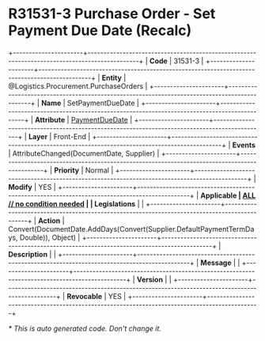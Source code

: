 ﻿---
erp.type: front-end-business-rule
erp.entity: Logistics.Procurement.PurchaseOrders
---

# R31531-3 Purchase Order - Set Payment Due Date (Recalc)
+----------------------+----------------------------------------------------------------------------------------------+
| **Code**             | 31531-3                                                                                      |
+----------------------+----------------------------------------------------------------------------------------------+
| **Entity**           | @Logistics.Procurement.PurchaseOrders                                                        |
+----------------------+----------------------------------------------------------------------------------------------+
| **Name**             | SetPaymentDueDate                                                                            |
+----------------------+----------------------------------------------------------------------------------------------+
| **Attribute**        | [PaymentDueDate](../entities/Logistics.Procurement.PurchaseOrders.md#paymentduedate)         |
+----------------------+----------------------------------------------------------------------------------------------+
| **Layer**            | Front-End                                                                                    |
+----------------------+----------------------------------------------------------------------------------------------+
| **Events**           | AttributeChanged(DocumentDate, Supplier)                                                     |
+----------------------+----------------------------------------------------------------------------------------------+
| **Priority**         | Normal                                                                                       |
+----------------------+----------------------------------------------------------------------------------------------+
| **Modify**           | YES                                                                                          |
+----------------------+----------------------------------------------------------------------------------------------+
| **Applicable         | [ALL // no condition needed](xref:applicable-legislations)                                   |
| Legislations**       |                                                                                              |
+----------------------+----------------------------------------------------------------------------------------------+
| **Action**           | Convert(DocumentDate.AddDays(Convert(Supplier.DefaultPaymentTermDays, Double)), Object)      |
+----------------------+----------------------------------------------------------------------------------------------+
| **Description**      |                                                                                              |
+----------------------+----------------------------------------------------------------------------------------------+
| **Message**          |                                                                                              |
+----------------------+----------------------------------------------------------------------------------------------+
| **Version**          |                                                                                              |
+----------------------+----------------------------------------------------------------------------------------------+
| **Revocable**        | YES                                                                                          |
+----------------------+----------------------------------------------------------------------------------------------+

*\* This is auto generated code. Don't change it.*
